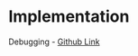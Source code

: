 # Implementation

Debugging - [Github Link](https://github.com/grandeurkoe/100-days-of-code-the-complete-python-pro-bootcamp/tree/13b15ea6a09e9e8babe2a8e08bc0c175d7f9cc28/day-013-debugging-how-to-find-and-fix-errors-in-your-code/debugging)